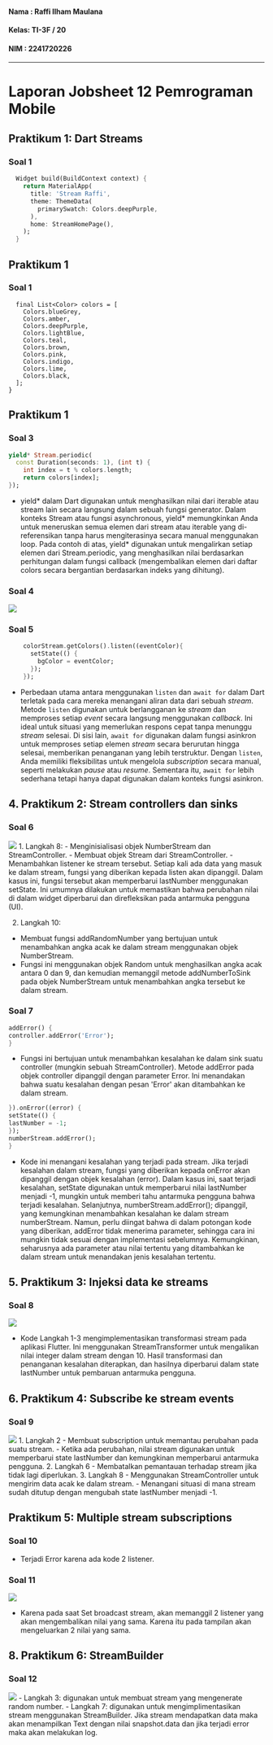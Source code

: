#### Nama : Raffi Ilham Maulana
#### Kelas: TI-3F / 20
#### NIM  : 2241720226

---

# Laporan Jobsheet 12 Pemrograman Mobile

## Praktikum 1: Dart Streams
### Soal 1
```dart
  Widget build(BuildContext context) {
    return MaterialApp(
      title: 'Stream Raffi',
      theme: ThemeData(
        primarySwatch: Colors.deepPurple,
      ),
      home: StreamHomePage(),
    );
  }
```

## Praktikum 1
### Soal 1
```class ColorStream {
  final List<Color> colors = [
    Colors.blueGrey,
    Colors.amber,
    Colors.deepPurple,
    Colors.lightBlue,
    Colors.teal,
    Colors.brown,
    Colors.pink,
    Colors.indigo,
    Colors.lime,
    Colors.black,
  ];
}
```

## Praktikum 1
### Soal 3
```dart	
yield* Stream.periodic(
  const Duration(seconds: 1), (int t) {
    int index = t % colors.length;
    return colors[index];
});
```	
- yield* dalam Dart digunakan untuk menghasilkan nilai dari iterable atau stream lain secara langsung dalam sebuah fungsi generator. Dalam konteks Stream atau fungsi asynchronous, yield* memungkinkan Anda untuk meneruskan semua elemen dari stream atau iterable yang di-referensikan tanpa harus mengiterasinya secara manual menggunakan loop. Pada contoh di atas, yield* digunakan untuk mengalirkan setiap elemen dari Stream.periodic, yang menghasilkan nilai berdasarkan perhitungan dalam fungsi callback (mengembalikan elemen dari daftar colors secara bergantian berdasarkan indeks yang dihitung).

### Soal 4
<img src='assets/img1.gif'>

### Soal 5

```dart	
    colorStream.getColors().listen((eventColor){
      setState(() {
        bgColor = eventColor;
      });
    });
```
- Perbedaan utama antara menggunakan `listen` dan `await for` dalam Dart terletak pada cara mereka menangani aliran data dari sebuah *stream*. Metode `listen` digunakan untuk berlangganan ke *stream* dan memproses setiap *event* secara langsung menggunakan *callback*. Ini ideal untuk situasi yang memerlukan respons cepat tanpa menunggu *stream* selesai. Di sisi lain, `await for` digunakan dalam fungsi asinkron untuk memproses setiap elemen *stream* secara berurutan hingga selesai, memberikan penanganan yang lebih terstruktur. Dengan `listen`, Anda memiliki fleksibilitas untuk mengelola *subscription* secara manual, seperti melakukan *pause* atau *resume*. Sementara itu, `await for` lebih sederhana tetapi hanya dapat digunakan dalam konteks fungsi asinkron.

## 4. Praktikum 2: Stream controllers dan sinks

### Soal 6
<img src='assets/img2.gif'>
1. Langkah 8:
- Menginisialisasi objek NumberStream dan StreamController.
- Membuat objek Stream dari StreamController.
- Menambahkan listener ke stream tersebut. Setiap kali ada data yang masuk ke dalam stream, fungsi yang diberikan kepada listen akan dipanggil. Dalam kasus ini, fungsi tersebut akan memperbarui lastNumber menggunakan setState. Ini umumnya dilakukan untuk memastikan bahwa perubahan nilai di dalam widget diperbarui dan direfleksikan pada antarmuka pengguna (UI).

2. Langkah 10:
- Membuat fungsi addRandomNumber yang bertujuan untuk menambahkan angka acak ke dalam stream menggunakan objek NumberStream.
- Fungsi ini menggunakan objek Random untuk menghasilkan angka acak antara 0 dan 9, dan kemudian memanggil metode addNumberToSink pada objek NumberStream untuk menambahkan angka tersebut ke dalam stream.


### Soal 7
```dart
addError() {
controller.addError('Error');
}
```
- Fungsi ini bertujuan untuk menambahkan kesalahan ke dalam sink suatu controller (mungkin sebuah StreamController). Metode addError pada objek controller dipanggil dengan parameter Error. Ini menandakan bahwa suatu kesalahan dengan pesan 'Error' akan ditambahkan ke dalam stream.

```dart
}).onError((error) {
setState(() {
lastNumber = -1;
});
numberStream.addError();
}
```
- Kode ini menangani kesalahan yang terjadi pada stream. Jika terjadi kesalahan dalam stream, fungsi yang diberikan kepada onError akan dipanggil dengan objek kesalahan (error). Dalam kasus ini, saat terjadi kesalahan, setState digunakan untuk memperbarui nilai lastNumber menjadi -1, mungkin untuk memberi tahu antarmuka pengguna bahwa terjadi kesalahan. Selanjutnya, numberStream.addError(); dipanggil, yang kemungkinan menambahkan kesalahan ke dalam stream numberStream. Namun, perlu diingat bahwa di dalam potongan kode yang diberikan, addError tidak menerima parameter, sehingga cara ini mungkin tidak sesuai dengan implementasi sebelumnya. Kemungkinan, seharusnya ada parameter atau nilai tertentu yang ditambahkan ke dalam stream untuk menandakan jenis kesalahan tertentu.

## 5. Praktikum 3: Injeksi data ke streams

### Soal 8
<img src ='assets/3.gif'>

- Kode Langkah 1-3 mengimplementasikan transformasi stream pada aplikasi Flutter. Ini menggunakan StreamTransformer untuk mengalikan nilai integer dalam stream dengan 10. Hasil transformasi dan penanganan kesalahan diterapkan, dan hasilnya diperbarui dalam state lastNumber untuk pembaruan antarmuka pengguna.

## 6. Praktikum 4: Subscribe ke stream events

### Soal 9
<img src='assets/img4.gif'>
1. Langkah 2
- Membuat subscription untuk memantau perubahan pada suatu stream.
- Ketika ada perubahan, nilai stream digunakan untuk memperbarui state lastNumber dan kemungkinan memperbarui antarmuka pengguna.
2. Langkah 6
- Membatalkan pemantauan terhadap stream jika tidak lagi diperlukan.
3. Langkah 8
- Menggunakan StreamController untuk mengirim data acak ke dalam stream.
- Menangani situasi di mana stream sudah ditutup dengan mengubah state lastNumber menjadi -1.

## Praktikum 5: Multiple stream subscriptions

### Soal 10
- Terjadi Error karena ada kode 2 listener.

### Soal 11
<img src='assets/img5.gif'>

- Karena pada saat Set broadcast stream, akan memanggil 2 listener yang akan mengembalikan nilai yang sama. Karena itu pada tampilan akan mengeluarkan 2 nilai yang sama.

## 8. Praktikum 6: StreamBuilder

### Soal 12
<img src='assets/img6.gif'>
- Langkah 3: digunakan untuk membuat stream yang mengenerate random number.
- Langkah 7: digunakan untuk mengimplimentasikan stream menggunakan StreamBuilder. Jika stream mendapatkan data maka akan menampilkan Text dengan nilai snapshot.data dan jika terjadi error maka akan melakukan log.